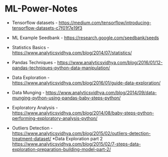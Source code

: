# ML-Power-Notes

* Tensorflow datasets - https://medium.com/tensorflow/introducing-tensorflow-datasets-c7f01f7e19f3
* ML Example Seedbank - https://research.google.com/seedbank/seeds
* Statistics Basics - https://www.analyticsvidhya.com/blog/2014/07/statistics/

* Pandas Techniques - https://www.analyticsvidhya.com/blog/2016/01/12-pandas-techniques-python-data-manipulation/
* Data Exploration - https://www.analyticsvidhya.com/blog/2016/01/guide-data-exploration/
* Data Munging - https://www.analyticsvidhya.com/blog/2014/09/data-munging-python-using-pandas-baby-steps-python/
* Exploratory Analysis - https://www.analyticsvidhya.com/blog/2014/08/baby-steps-python-performing-exploratory-analysis-python/
* Outliers Detection - https://www.analyticsvidhya.com/blog/2015/02/outliers-detection-treatment-dataset/
*Data Exploration part 2  https://www.analyticsvidhya.com/blog/2015/02/7-steps-data-exploration-preparation-building-model-part-2/
